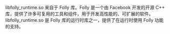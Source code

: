 libfolly_runtime.so 来自于 Folly 库。Folly 是一个由 Facebook 开发的开源 C++ 库，提供了许多可复用的工具和组件，用于开发高性能的、可扩展的软件。libfolly_runtime.so 是 Folly 库的运行时库之一，提供了在运行时使用 Folly 功能的支持。

